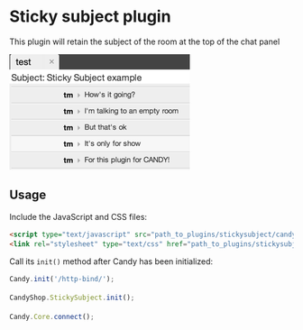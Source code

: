 # Sticky subject plugin
This plugin will retain the subject of the room at the top of the chat panel

![Sticky Subject](screenshot.png)

## Usage
Include the JavaScript and CSS files:
```HTML
<script type="text/javascript" src="path_to_plugins/stickysubject/candy.js"></script>
<link rel="stylesheet" type="text/css" href="path_to_plugins/stickysubject/candy.css" />
```

Call its `init()` method after Candy has been initialized:
```JavaScript
Candy.init('/http-bind/');

CandyShop.StickySubject.init();

Candy.Core.connect();
```
